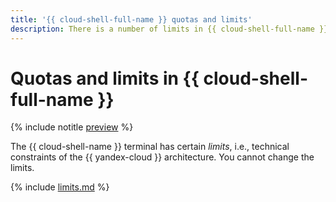 ```yaml
---
title: '{{ cloud-shell-full-name }} quotas and limits'
description: There is a number of limits in {{ cloud-shell-full-name }}. For more information about the service limitations, read this article.
---
```


# Quotas and limits in {{ cloud-shell-full-name }}

{% include notitle [preview](../../../_includes/note-preview.md) %}

The {{ cloud-shell-name }} terminal has certain _limits_, i.e., technical constraints of the {{ yandex-cloud }} architecture. You cannot change the limits.

{% include [limits.md](../../../_includes/console/cloud-shell-limits.md) %}